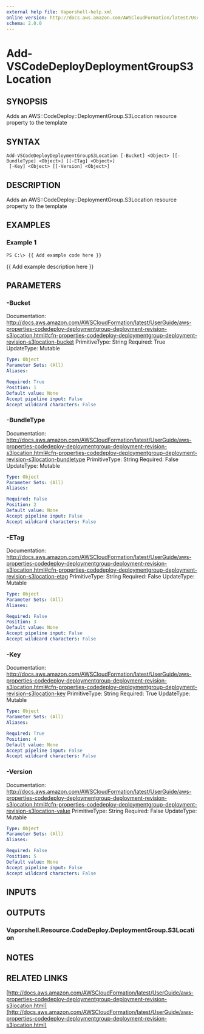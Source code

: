 ```yaml
---
external help file: Vaporshell-help.xml
online version: http://docs.aws.amazon.com/AWSCloudFormation/latest/UserGuide/aws-properties-codedeploy-deploymentgroup-deployment-revision-s3location.html
schema: 2.0.0
---
```


# Add-VSCodeDeployDeploymentGroupS3Location

## SYNOPSIS
Adds an AWS::CodeDeploy::DeploymentGroup.S3Location resource property to the template

## SYNTAX

```
Add-VSCodeDeployDeploymentGroupS3Location [-Bucket] <Object> [[-BundleType] <Object>] [[-ETag] <Object>]
 [-Key] <Object> [[-Version] <Object>]
```

## DESCRIPTION
Adds an AWS::CodeDeploy::DeploymentGroup.S3Location resource property to the template

## EXAMPLES

### Example 1
```
PS C:\> {{ Add example code here }}
```

{{ Add example description here }}

## PARAMETERS

### -Bucket
Documentation: http://docs.aws.amazon.com/AWSCloudFormation/latest/UserGuide/aws-properties-codedeploy-deploymentgroup-deployment-revision-s3location.html#cfn-properties-codedeploy-deploymentgroup-deployment-revision-s3location-bucket
PrimitiveType: String
Required: True
UpdateType: Mutable

```yaml
Type: Object
Parameter Sets: (All)
Aliases: 

Required: True
Position: 1
Default value: None
Accept pipeline input: False
Accept wildcard characters: False
```

### -BundleType
Documentation: http://docs.aws.amazon.com/AWSCloudFormation/latest/UserGuide/aws-properties-codedeploy-deploymentgroup-deployment-revision-s3location.html#cfn-properties-codedeploy-deploymentgroup-deployment-revision-s3location-bundletype
PrimitiveType: String
Required: False
UpdateType: Mutable

```yaml
Type: Object
Parameter Sets: (All)
Aliases: 

Required: False
Position: 2
Default value: None
Accept pipeline input: False
Accept wildcard characters: False
```

### -ETag
Documentation: http://docs.aws.amazon.com/AWSCloudFormation/latest/UserGuide/aws-properties-codedeploy-deploymentgroup-deployment-revision-s3location.html#cfn-properties-codedeploy-deploymentgroup-deployment-revision-s3location-etag
PrimitiveType: String
Required: False
UpdateType: Mutable

```yaml
Type: Object
Parameter Sets: (All)
Aliases: 

Required: False
Position: 3
Default value: None
Accept pipeline input: False
Accept wildcard characters: False
```

### -Key
Documentation: http://docs.aws.amazon.com/AWSCloudFormation/latest/UserGuide/aws-properties-codedeploy-deploymentgroup-deployment-revision-s3location.html#cfn-properties-codedeploy-deploymentgroup-deployment-revision-s3location-key
PrimitiveType: String
Required: True
UpdateType: Mutable

```yaml
Type: Object
Parameter Sets: (All)
Aliases: 

Required: True
Position: 4
Default value: None
Accept pipeline input: False
Accept wildcard characters: False
```

### -Version
Documentation: http://docs.aws.amazon.com/AWSCloudFormation/latest/UserGuide/aws-properties-codedeploy-deploymentgroup-deployment-revision-s3location.html#cfn-properties-codedeploy-deploymentgroup-deployment-revision-s3location-value
PrimitiveType: String
Required: False
UpdateType: Mutable

```yaml
Type: Object
Parameter Sets: (All)
Aliases: 

Required: False
Position: 5
Default value: None
Accept pipeline input: False
Accept wildcard characters: False
```

## INPUTS

## OUTPUTS

### Vaporshell.Resource.CodeDeploy.DeploymentGroup.S3Location

## NOTES

## RELATED LINKS

[http://docs.aws.amazon.com/AWSCloudFormation/latest/UserGuide/aws-properties-codedeploy-deploymentgroup-deployment-revision-s3location.html](http://docs.aws.amazon.com/AWSCloudFormation/latest/UserGuide/aws-properties-codedeploy-deploymentgroup-deployment-revision-s3location.html)

